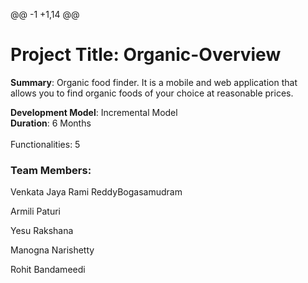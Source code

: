 @@ -1 +1,14 @@
# Project Title: Organic-Overview

<b>Summary</b>: Organic food finder. It is a mobile and web application that allows you to find organic foods of your choice at reasonable prices.

<b>Development Model</b>: Incremental Model <br>
<b>Duration</b>: 6 Months <br><br>
Functionalities: 5

### Team Members: 
<p> Venkata Jaya Rami ReddyBogasamudram </p>
<p> Armili Paturi</p>
<p> Yesu Rakshana </p>
<p> Manogna Narishetty </p>
<p> Rohit Bandameedi </p>
